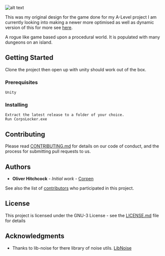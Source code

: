 ![alt text](../master/Assets/Resources/Bitmaps/UI/text.png "###Corp's Locker")


This was my original design for the game done for my A-Level project I am currently looking into making a newer more optimised as well as dynamic version of this for more see [here](https://github.com/c0rp3n/corps-locker).

A rogue like game based upon a procedural world. It is populated with many dungeons on an island.

## Getting Started

Clone the project then open up with unity should work out of the box.

### Prerequisites

```
Unity
```

### Installing

```
Extract the latest release to a folder of your choice.
Run CorpsLocker.exe
```

## Contributing

Please read [CONTRIBUTING.md](https://gist.github.com/PurpleBooth/b24679402957c63ec426) for details on our code of conduct, and the process for submitting pull requests to us.

## Authors

* **Oliver Hitchcock** - *Initial work* - [Corpen](https://github.com/CorpenEldorito)

See also the list of [contributors](https://github.com/your/project/contributors) who participated in this project.

## License

This project is licensed under the GNU-3 License - see the [LICENSE.md](LICENSE.md) file for details

## Acknowledgments

* Thanks to lib-noise for there library of noise utils. [LibNoise](https://github.com/ricardojmendez/LibNoise.Unity)
